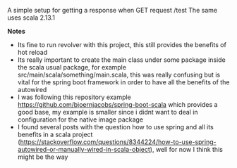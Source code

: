A simple setup for getting a response when GET request /test
The same uses scala 2.13.1

**Notes**
- Its fine to run revolver with this project, this still provides the benefits of hot reload
- Its really important to create the main class under some package inside the scala usual package, for example src/main/scala/something/main.scala, this was really confusing but is vital for the spring boot framework in order to have all the benefits of the autowired
- I was following this repository example https://github.com/bjoernjacobs/spring-boot-scala which provides a good base, my example is smaller since i didnt want to deal in configuration for the native image package
- I found several posts with the question how to use spring and all its benefits in a scala project (https://stackoverflow.com/questions/8344224/how-to-use-spring-autowired-or-manually-wired-in-scala-object), well for now I think this might be the way
